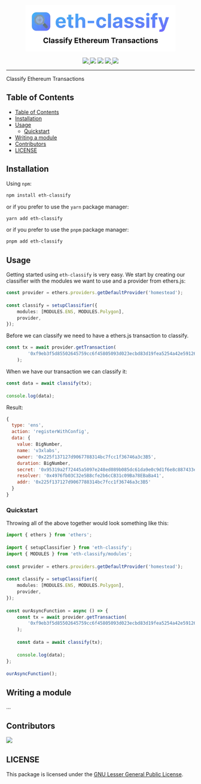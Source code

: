 <p align="center">
  <picture>
    <source media="(prefers-color-scheme: dark)" srcset="https://github.com/v3xlabs/eth-classify/raw/master/public/eth-classify_white.webp" />
    <img alt="eth-classify" src="https://github.com/v3xlabs/eth-classify/raw/master/public/eth-classify_black.webp" width="400px" />
  </picture>
</p>

<p align="center">
<a href="https://bundlephobia.com/package/eth-classify" alt="Bundlephobia" target="_blank">
    <img src="https://img.shields.io/bundlephobia/min/eth-classify.svg" />
</a>
<img src="https://img.shields.io/badge/coverage-100%25-brightgreen.svg" />
<img src="https://img.shields.io/github/languages/top/v3xlabs/eth-classify" />
<a href="https://www.npmjs.com/package/eth-classify" alt="eth-classify NPM" target="_blank">
    <img src="https://img.shields.io/badge/dependencies-0-brightgreen.svg" />
</a>
<a href="https://www.npmjs.com/package/eth-classify" alt="eth-classify NPM" target="_blank">
    <img src="https://img.shields.io/npm/dt/eth-classify" />
</a>
</p>

---

Classify Ethereum Transactions

## Table of Contents

- [Table of Contents](#table-of-contents)
- [Installation](#installation)
- [Usage](#usage)
  - [Quickstart](#quickstart)
- [Writing a module](#writing-a-module)
- [Contributors](#contributors)
- [LICENSE](#license)

## Installation

Using `npm`:

```sh
npm install eth-classify
```

or if you prefer to use the `yarn` package manager:

```sh
yarn add eth-classify
```

or if you prefer to use the `pnpm` package manager:

```sh
pnpm add eth-classify
```

## Usage

Getting started using `eth-classify` is very easy. We start by creating our classifier with the modules we want to use and a provider from ethers.js:

```ts
const provider = ethers.providers.getDefaultProvider('homestead');

const classify = setupClassifier({
    modules: [MODULES.ENS, MODULES.Polygon],
    provider,
});
```

Before we can classify we need to have a ethers.js transaction to classify.

```ts
const tx = await provider.getTransaction(
        '0xf9eb3f5d85502645759cc6f45805093d023ecbd83d19fea5254a42e591264e08'
    );
```

When we have our transaction we can classify it:

```ts
const data = await classify(tx);

console.log(data);
```

Result:

```js
{
  type: 'ens',
  action: 'registerWithConfig',
  data: {
    value: BigNumber,
    name: 'v3xlabs',
    owner: '0x225f137127d9067788314bc7fcc1f36746a3c3B5',
    duration: BigNumber,
    secret: '0x95319a2f72445a5097e248ed089b085dc61da9e0c9d1f6e8c887433e816f1c18',
    resolver: '0x4976fb03C32e5B8cfe2b6cCB31c09Ba78EBaBa41',
    addr: '0x225f137127d9067788314bc7fcc1f36746a3c3B5'
  }
}
```

### Quickstart

Throwing all of the above together would look something like this:

```ts
import { ethers } from 'ethers';

import { setupClassifier } from 'eth-classify';
import { MODULES } from 'eth-classify/modules';

const provider = ethers.providers.getDefaultProvider('homestead');

const classify = setupClassifier({
    modules: [MODULES.ENS, MODULES.Polygon],
    provider,
});

const ourAsyncFunction = async () => {
    const tx = await provider.getTransaction(
        '0xf9eb3f5d85502645759cc6f45805093d023ecbd83d19fea5254a42e591264e08'
    );

    const data = await classify(tx);

    console.log(data);
};

ourAsyncFunction();
```

## Writing a module
...

## Contributors

[![](https://contrib.rocks/image?repo=v3xlabs/eth-classify)](https://github.com/v3xlabs/eth-classify/graphs/contributors)

## LICENSE

This package is licensed under the [GNU Lesser General Public License](https://www.gnu.org/licenses/lgpl-3.0).